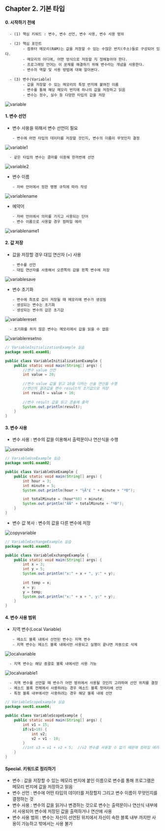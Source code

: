 ##  Chapter 2. 기본 타입

#### 0. 시작하기 전에
      - (1) 핵심 키워드 : 변수, 변수 선언, 변수 사용, 변수 사용 범위
      
      - (2) 핵심 포인트 
            - 컴퓨터 메모리(RAM)는 값을 저장할 수 있는 수많은 번지(주소)들로 구성되어 있다.     
            - 메모리의 어디에, 어떤 방식으로 저장할 지 정해놓아야 한다.     
            - 프로그래밍 언어는 이 문제를 해결하기 위해 변수라는 개념을 사용한다.
            - 변수의 역할 및 사용 방법에 대해 알아본다.
            
      - (3) 변수(Variable)
            - 값을 저장할 수 있는 메모리의 특정 번지에 붙여진 이름
            - 변수를 통해 해당 메모리 번지에 하나의 값을 저장하고 읽음
            - 변수는 정수, 실수 등 다양한 타입의 값을 저장
            
![variable](https://github.com/BangYunseo/TIL/blob/main/Java/Image/ch1/variable.PNG)
 
#### 1. 변수 선언  
- 변수 사용을 위해서 변수 선언이 필요
  
      - 변수에 어떤 타입의 데이터를 저장할 것인지, 변수의 이름이 무엇인지 결정
            
![variable1](https://github.com/BangYunseo/TIL/blob/main/Java/Image/ch1/variable1.PNG)

      - 같은 타입의 변수는 콤마를 이용해 한꺼번에 선언

![variable2](https://github.com/BangYunseo/TIL/blob/main/Java/Image/ch1/variable2.PNG)

- 변수 이름

      - 자바 언어에서 정한 명명 규칙에 따라 작성

![variablename](https://github.com/BangYunseo/TIL/blob/main/Java/Image/ch1/variablename.PNG)

- 예약어

      - 자바 언어에서 의미를 가지고 사용되는 단어
      - 변수 이름으로 사용할 경우 컴파일 에러

![variablename1](https://github.com/BangYunseo/TIL/blob/main/Java/Image/ch1/variablename1.PNG)

#### 2. 값 저장

- 값을 저장할 경우 대입 연산자 (=) 사용

      - 변수를 선언
      - 대입 연산자를 사용해서 오른쪽의 값을 왼쪽 변수에 저장

![variablesave](https://github.com/BangYunseo/TIL/blob/main/Java/Image/ch1/variablesave.PNG)

- 변수 초기화     

      - 변수에 최초로 값이 저장될 때 메모리에 변수가 생성됨
      - 생성되는 변수는 초기화
      - 생성되는 변수의 값은 초기값

![variablereset](https://github.com/BangYunseo/TIL/blob/main/Java/Image/ch1/variablereset.PNG)

      - 초기화를 하지 않은 변수는 메모리에서 값을 읽을 수 없음

![variableresetno](https://github.com/BangYunseo/TIL/blob/main/Java/Image/ch1/variableresetno.PNG)

```Java
// VariableInitializationExample 실습
package sec01.exam01;

public class VariableInitializationExample {
	public static void main(String[] args) {
		//변수 value 선언
		int value = 20;    
		
		//변수 value 값을 읽고 10을 더하는 산술 연산을 수행
		//연산의 결과값을 변수 result의 초기값으로 저장
		int result = value + 10;
		
		//변수 result 값을 읽고 콘솔에 출력
		System.out.println(result);
	}
}
```
#### 3. 변수 사용 
- 변수 사용 : 변수의 값을 이용해서 출력문이나 연산식을 수행

![usevariable](https://github.com/BangYunseo/TIL/blob/main/Java/Image/ch1/usevariable.PNG)

```Java
// VariableUseExample 실습
package sec01.exam02;

public class VariableUseExample {
	public static void main(String[] args) {
		int hour = 3;
		int minute = 5;
		System.out.println(hour + "½Ã°£ " + minute + "ºÐ");

		int totalMinute = (hour*60) + minute;
		System.out.println("ÃÑ" + totalMinute + "ºÐ");
	}
}
```
- 변수 값 복사 : 변수의 값을 다른 변수에 저장

![copyvariable](https://github.com/BangYunseo/TIL/blob/main/Java/Image/ch1/copyvariable.PNG)

```Java
// VariableExchangeExample 실습
package sec01.exam03;

public class VariableExchangeExample {
	public static void main(String[] args) {
		int x = 3;
		int y = 5;
		System.out.println("x:" + x + ", y:" + y);
		
		int temp = x;
		x = y;
		y = temp;
		System.out.println("x:" + x + ", y:" + y);
	}
}
```
#### 4. 변수 사용 범위
- 지역 변수(Local Variable)     

      - 메소드 블록 내에서 선언된 변수는 지역 변수
      - 지역 변수는 메소드 블록 내에서만 사용되고 실행이 끝나면 자동으로 삭제
  
![localvariable](https://github.com/BangYunseo/TIL/blob/main/Java/Image/ch1/localvariable.PNG)

      - 지역 변수는 해당 중괄호 블록 내에서만 사용 가능

![localvariable1](https://github.com/BangYunseo/TIL/blob/main/Java/Image/ch1/localvariable1.PNG)

      - 지역 변수를 선언할 때 변수가 어떤 범위에서 사용될 것인지 고려하여 선언 위치를 결정
      - 메소드 블록 전체에서 사용하려는 경우 메소드 블록 첫머리에 선언
      - 특정 블록 내부에서만 사용하려는 경우 해당 블록 내에 선언

```Java
// VariableScopeExample 실습
package sec01.exam04;

public class VariableScopeExample {
	public static void main(String[] args) {
		int v1 = 15;
		if(v1>10) {
			int v2;
			v2 = v1 - 10;
		}
		//int v3 = v1 + v2 + 5;  //v2 변수를 사용할 수 없기 때문에 컴파일 에러가 생김
	}
}
```
      
#### Special. 키워드로 정리하기

- 변수 : 값을 저장할 수 있는 메모리 번지에 붙인 이름으로 변수를 통해 프로그램은 메모리 번지에 값을 저장하고 읽음
- 변수 선언 : 변수에 어떤 타입의 데이터를 저장할지 그리고 변수 이름이 무엇인지를 결정하는 것
- 변수 사용 : 변수의 값을 읽거나 변경하는 것으로 변수는 출력문이나 연산식 내부에서 사용되어 변수에 저장된 값을 출력하거나 연산에 사용
- 변수 사용 범위 : 변수는 자신이 선언된 위치에서 자신이 속한 블록 내부 까지만 사용이 가능하고 밖에서는 사용 불가
